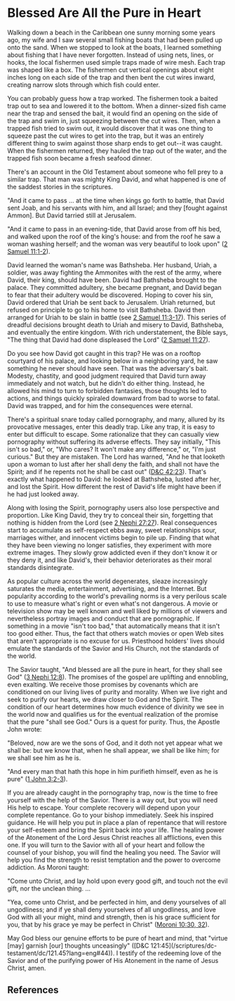 # Blessed Are All the Pure in Heart

Walking down a beach in the Caribbean one sunny morning some years ago, my
wife and I saw several small fishing boats that had been pulled up onto the
sand. When we stopped to look at the boats, I learned something about fishing
that I have never forgotten. Instead of using nets, lines, or hooks, the local
fishermen used simple traps made of wire mesh. Each trap was shaped like a
box. The fishermen cut vertical openings about eight inches long on each side
of the trap and then bent the cut wires inward, creating narrow slots through
which fish could enter.

You can probably guess how a trap worked. The fishermen took a baited trap out
to sea and lowered it to the bottom. When a dinner-sized fish came near the
trap and sensed the bait, it would find an opening on the side of the trap and
swim in, just squeezing between the cut wires. Then, when a trapped fish tried
to swim out, it would discover that it was one thing to squeeze past the cut
wires to get into the trap, but it was an entirely different thing to swim
against those sharp ends to get out--it was caught. When the fishermen
returned, they hauled the trap out of the water, and the trapped fish soon
became a fresh seafood dinner.

There's an account in the Old Testament about someone who fell prey to a
similar trap. That man was mighty King David, and what happened is one of the
saddest stories in the scriptures.

"And it came to pass ... at the time when kings go forth to battle, that David
sent Joab, and his servants with him, and all Israel; and they [fought against
Ammon]. But David tarried still at Jerusalem.

"And it came to pass in an evening-tide, that David arose from off his bed,
and walked upon the roof of the king's house: and from the roof he saw a woman
washing herself; and the woman was very beautiful to look upon" ([2 Samuel
11:1-2](/scriptures/ot/2-sam/11.1-2?lang=eng#0)).

David learned the woman's name was Bathsheba. Her husband, Uriah, a soldier,
was away fighting the Ammonites with the rest of the army, where David, their
king, should have been. David had Bathsheba brought to the palace. They
committed adultery, she became pregnant, and David began to fear that their
adultery would be discovered. Hoping to cover his sin, David ordered that
Uriah be sent back to Jerusalem. Uriah returned, but refused on principle to
go to his home to visit Bathsheba. David then arranged for Uriah to be slain
in battle (see [2 Samuel 11:3-17](/scriptures/ot/2-sam/11.3-17?lang=eng#2)).
This series of dreadful decisions brought death to Uriah and misery to David,
Bathsheba, and eventually the entire kingdom. With rich understatement, the
Bible says, "The thing that David had done displeased the Lord" ([2 Samuel
11:27](/scriptures/ot/2-sam/11.27?lang=eng#26)).

Do you see how David got caught in this trap? He was on a rooftop courtyard of
his palace, and looking below in a neighboring yard, he saw something he never
should have seen. That was the adversary's bait. Modesty, chastity, and good
judgment required that David turn away immediately and not watch, but he
didn't do either thing. Instead, he allowed his mind to turn to forbidden
fantasies, those thoughts led to actions, and things quickly spiraled downward
from bad to worse to fatal. David was trapped, and for him the consequences
were eternal.

There's a spiritual snare today called pornography, and many, allured by its
provocative messages, enter this deadly trap. Like any trap, it is easy to
enter but difficult to escape. Some rationalize that they can casually view
pornography without suffering its adverse effects. They say initially, "This
isn't so bad," or, "Who cares? It won't make any difference," or, "I'm just
curious." But they are mistaken. The Lord has warned, "And he that looketh
upon a woman to lust after her shall deny the faith, and shall not have the
Spirit; and if he repents not he shall be cast out" ([D&amp;C
42:23](/scriptures/dc-testament/dc/42.23?lang=eng#22)). That's exactly what
happened to David: he looked at Bathsheba, lusted after her, and lost the
Spirit. How different the rest of David's life might have been if he had just
looked away.

Along with losing the Spirit, pornography users also lose perspective and
proportion. Like King David, they try to conceal their sin, forgetting that
nothing is hidden from the Lord (see [2 Nephi
27:27](/scriptures/bofm/2-ne/27.27?lang=eng#26)). Real consequences start to
accumulate as self-respect ebbs away, sweet relationships sour, marriages
wither, and innocent victims begin to pile up. Finding that what they have
been viewing no longer satisfies, they experiment with more extreme images.
They slowly grow addicted even if they don't know it or they deny it, and like
David's, their behavior deteriorates as their moral standards disintegrate.

As popular culture across the world degenerates, sleaze increasingly saturates
the media, entertainment, advertising, and the Internet. But popularity
according to the world's prevailing norms is a very perilous scale to use to
measure what's right or even what's not dangerous. A movie or television show
may be well known and well liked by millions of viewers and nevertheless
portray images and conduct that are pornographic. If something in a movie
"isn't too bad," that automatically means that it isn't too good either. Thus,
the fact that others watch movies or open Web sites that aren't appropriate is
no excuse for us. Priesthood holders' lives should emulate the standards of
the Savior and His Church, not the standards of the world.

The Savior taught, "And blessed are all the pure in heart, for they shall see
God" ([3 Nephi 12:8](/scriptures/bofm/3-ne/12.8?lang=eng#7)). The promises of
the gospel are uplifting and ennobling, even exalting. We receive those
promises by covenants which are conditioned on our living lives of purity and
morality. When we live right and seek to purify our hearts, we draw closer to
God and the Spirit. The condition of our heart determines how much evidence of
divinity we see in the world now and qualifies us for the eventual realization
of the promise that the pure "shall see God." Ours is a quest for purity.
Thus, the Apostle John wrote:

"Beloved, now are we the sons of God, and it doth not yet appear what we shall
be: but we know that, when he shall appear, we shall be like him; for we shall
see him as he is.

"And every man that hath this hope in him purifieth himself, even as he is
pure" ([1 John 3:2-3](/scriptures/nt/1-jn/3.2-3?lang=eng#1)).

If you are already caught in the pornography trap, now is the time to free
yourself with the help of the Savior. There is a way out, but you will need
His help to escape. Your complete recovery will depend upon your complete
repentance. Go to your bishop immediately. Seek his inspired guidance. He will
help you put in place a plan of repentance that will restore your self-esteem
and bring the Spirit back into your life. The healing power of the Atonement
of the Lord Jesus Christ reaches all afflictions, even this one. If you will
turn to the Savior with all of your heart and follow the counsel of your
bishop, you will find the healing you need. The Savior will help you find the
strength to resist temptation and the power to overcome addiction. As Moroni
taught:

"Come unto Christ, and lay hold upon every good gift, and touch not the evil
gift, nor the unclean thing. ...

"Yea, come unto Christ, and be perfected in him, and deny yourselves of all
ungodliness; and if ye shall deny yourselves of all ungodliness, and love God
with all your might, mind and strength, then is his grace sufficient for you,
that by his grace ye may be perfect in Christ" ([Moroni 10:30,
32](/scriptures/bofm/moro/10.30,32?lang=eng#29)).

May God bless our genuine efforts to be pure of heart and mind, that "virtue
[may] garnish [our] thoughts unceasingly" ([D&amp;C 121:45](/scriptures/dc-
testament/dc/121.45?lang=eng#44)). I testify of the redeeming love of the
Savior and of the purifying power of His Atonement in the name of Jesus
Christ, amen.

## References

